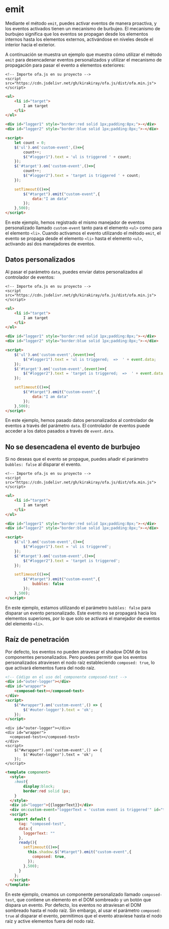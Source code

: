 # emit

Mediante el método `emit`, puedes activar eventos de manera proactiva, y los eventos activados tienen un mecanismo de burbujeo. El mecanismo de burbujeo significa que los eventos se propagan desde los elementos internos hasta los elementos externos, activándose en niveles desde el interior hacia el exterior.

A continuación se muestra un ejemplo que muestra cómo utilizar el método `emit` para desencadenar eventos personalizados y utilizar el mecanismo de propagación para pasar el evento a elementos exteriores:

<html-viewer>

```
<!-- Importe ofa.js en su proyecto -->
<script src="https://cdn.jsdelivr.net/gh/kirakiray/ofa.js/dist/ofa.min.js"></script>
```

```html
<ul>
    <li id="target">
        I am target
    </li>
</ul>

<div id="logger1" style="border:red solid 1px;padding:8px;">-</div>
<div id="logger2" style="border:blue solid 1px;padding:8px;">-</div>

<script>
    let count = 0;
    $('ul').on('custom-event',()=>{
        count++;
        $("#logger1").text = 'ul is triggered ' + count;
    });
    $('#target').on('custom-event',()=>{
        count++;
        $("#logger2").text = 'target is triggered ' + count;
    });

    setTimeout(()=>{
        $("#target").emit("custom-event",{
            data:"I am data"
        });
    },500);
</script>
```

</html-viewer>

En este ejemplo, hemos registrado el mismo manejador de eventos personalizado llamado `custom-event` tanto para el elemento `<ul>` como para el elemento `<li>`. Cuando activamos el evento utilizando el método `emit`, el evento se propaga desde el elemento `<li>` hasta el elemento `<ul>`, activando así dos manejadores de eventos.

## Datos personalizados

Al pasar el parámetro `data`, puedes enviar datos personalizados al controlador de eventos:

<html-viewer>

```
<!-- Importe ofa.js en su proyecto -->
<script src="https://cdn.jsdelivr.net/gh/kirakiray/ofa.js/dist/ofa.min.js"></script>
```

```html
<ul>
    <li id="target">
        I am target
    </li>
</ul>

<div id="logger1" style="border:red solid 1px;padding:8px;">-</div>
<div id="logger2" style="border:blue solid 1px;padding:8px;">-</div>

<script>
    $('ul').on('custom-event',(event)=>{
        $("#logger1").text = 'ul is triggered;  =>  ' + event.data;
    });
    $('#target').on('custom-event',(event)=>{
        $("#logger2").text = 'target is triggered;  =>  ' + event.data;
    });

    setTimeout(()=>{
        $("#target").emit("custom-event",{
            data:"I am data"
        });
    },500);
</script>
```

</html-viewer>

En este ejemplo, hemos pasado datos personalizados al controlador de eventos a través del parámetro `data`. El controlador de eventos puede acceder a los datos pasados a través de `event.data`.

## No se desencadena el evento de burbujeo

Si no deseas que el evento se propague, puedes añadir el parámetro `bubbles: false` al disparar el evento.

<html-viewer>

```
<!-- Importe ofa.js en su proyecto -->
<script src="https://cdn.jsdelivr.net/gh/kirakiray/ofa.js/dist/ofa.min.js"></script>
```

```html
<ul>
    <li id="target">
        I am target
    </li>
</ul>

<div id="logger1" style="border:red solid 1px;padding:8px;">-</div>
<div id="logger2" style="border:blue solid 1px;padding:8px;">-</div>

<script>
    $('ul').on('custom-event',()=>{
        $("#logger1").text = 'ul is triggered';
    });
    $('#target').on('custom-event',()=>{
        $("#logger2").text = 'target is triggered';
    });

    setTimeout(()=>{
        $("#target").emit("custom-event",{
            bubbles: false
        });
    },500);
</script>
```

</html-viewer>

En este ejemplo, estamos utilizando el parámetro `bubbles: false` para disparar un evento personalizado. Este evento no se propagará hacia los elementos superiores, por lo que solo se activará el manejador de eventos del elemento `<li>`.

## Raíz de penetración

Por defecto, los eventos no pueden atravesar el shadow DOM de los componentes personalizados. Pero puedes permitir que los eventos personalizados atraviesen el nodo raíz estableciendo `composed: true`, lo que activará elementos fuera del nodo raíz.

```html
<!-- Código en el uso del componente composed-test -->
<div id="outer-logger"></div>
<div id="wrapper">
    <composed-test></composed-test>
</div>
<script>
    $("#wrapper").on('custom-event',() => {
        $('#outer-logger').text = 'ok';
    });
</script>
```

<comp-viewer comp-name="composed-test">

```
<div id="outer-logger"></div>
<div id="wrapper">
  <composed-test></composed-test>
</div>
<script>
    $("#wrapper").on('custom-event',() => {
        $('#outer-logger').text = 'ok';
    });
</script>
```

```html
<template component>
  <style>
    :host{
        display:block;
        border:red solid 1px;
    }
  </style>  
  <div id="logger">{{loggerText}}</div>
  <div on:custom-event="loggerText = 'custom event is triggered'" id="target"></div>
  <script>
    export default {
      tag: "composed-test",
      data:{
        loggerText: ""
      },
      ready(){
        setTimeout(()=>{
          this.shadow.$("#target").emit("custom-event",{
            composed: true,
          });
        },500);
      }
    };
  </script>
</template>
```

</comp-viewer>

En este ejemplo, creamos un componente personalizado llamado `composed-test`, que contiene un elemento en el DOM sombreado y un botón que dispara un evento. Por defecto, los eventos no atraviesan el DOM sombreado hasta el nodo raíz. Sin embargo, al usar el parámetro `composed: true` al disparar el evento, permitimos que el evento atraviese hasta el nodo raíz y active elementos fuera del nodo raíz.